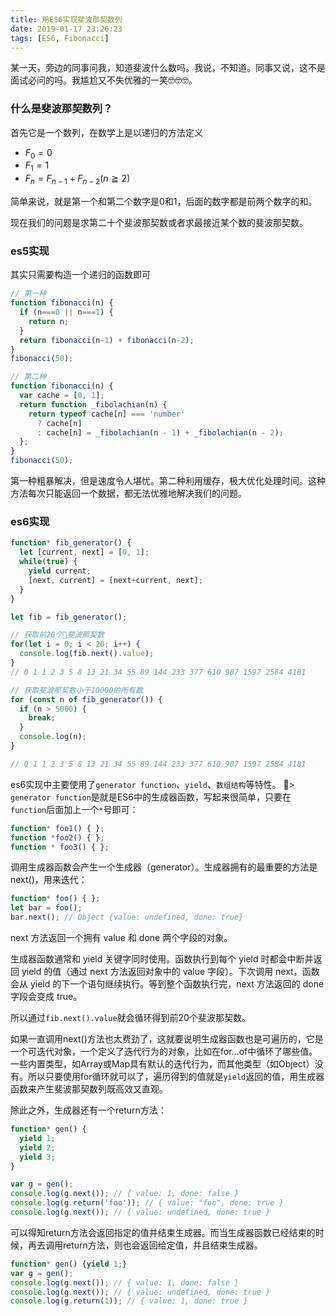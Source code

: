 ```yaml
---
title: 用ES6实现斐波那契数列
date: 2019-01-17 23:26:23
tags: [ES6, Fibonacci]
---
```

某一天，旁边的同事问我，知道斐波什么数吗。我说，不知道。同事又说，这不是面试必问的吗。我尴尬又不失优雅的一笑🤓🤓🤓。

### 什么是斐波那契数列？

首先它是一个数列，在数学上是以递归的方法定义
- $F_{0}=0$
- $F_{1}=1$
- $F_{n}=F_{n-1}+F_{n-2}  (n≧2)$

简单来说，就是第一个和第二个数字是0和1，后面的数字都是前两个数字的和。

现在我们的问题是求第二十个斐波那契数或者求最接近某个数的斐波那契数。

### es5实现

其实只需要构造一个递归的函数即可

```js
// 第一种
function fibonacci(n) {
  if (n===0 || n===1) {
    return n;
  }
  return fibonacci(n-1) + fibonacci(n-2);
}
fibonacci(50);

// 第二种
function fibonacci(n) {
  var cache = [0, 1];
  return function _fibolachian(n) {
    return typeof cache[n] === 'number'
      ? cache[n]
      : cache[n] = _fibolachian(n - 1) + _fibolachian(n - 2);
  };
}
fibonacci(50);
```
第一种粗暴解决，但是速度令人堪忧。第二种利用缓存，极大优化处理时间。这种方法每次只能返回一个数据，都无法优雅地解决我们的问题。

### es6实现

```js
function* fib_generator() {
  let [current, next] = [0, 1];
  while(true) {
    yield current;
    [next, current] = [next+current, next];
  }
}

let fib = fib_generator();

// 获取前20个斐波那契数
for(let i = 0; i < 20; i++) {
  console.log(fib.next().value);
}
// 0 1 1 2 3 5 8 13 21 34 55 89 144 233 377 610 987 1597 2584 4181

// 获取斐波那契数小于10000的所有数
for (const n of fib_generator()) {
  if (n > 5000) {
    break;
  }
  console.log(n);
}

// 0 1 1 2 3 5 8 13 21 34 55 89 144 233 377 610 987 1597 2584 4181
```
es6实现中主要使用了`generator function`、`yield`、`数组结构`等特性。
> `generator function`是就是ES6中的生成器函数，写起来很简单，只要在`function`后面加上一个`*`号即可：

```js
function* foo1() { };
function *foo2() { };
function * foo3() { };
```
调用生成器函数会产生一个生成器（generator）。生成器拥有的最重要的方法是 next()，用来迭代：
```js
function* foo() { };
let bar = foo();
bar.next(); // Object {value: undefined, done: true}
```
next 方法返回一个拥有 value 和 done 两个字段的对象。

生成器函数通常和 yield 关键字同时使用。函数执行到每个 yield 时都会中断并返回 yield 的值（通过 next 方法返回对象中的 value 字段）。下次调用 next，函数会从 yield 的下一个语句继续执行。等到整个函数执行完，next 方法返回的 done 字段会变成 true。

所以通过`fib.next().value`就会循环得到前20个斐波那契数。

如果一直调用next()方法也太费劲了，这就要说明生成器函数也是可遍历的，它是一个可迭代对象，一个定义了迭代行为的对象，比如在for...of中循环了哪些值。一些内置类型，如Array或Map具有默认的迭代行为，而其他类型（如Object）没有。所以只要使用for循环就可以了，遍历得到的值就是`yield`返回的值，用生成器函数来产生斐波那契数列既高效又直观。

除此之外，生成器还有一个return方法：

```js
function* gen() { 
  yield 1;
  yield 2;
  yield 3;
}

var g = gen();
console.log(g.next()); // { value: 1, done: false }
console.log(g.return('foo')); // { value: "foo", done: true }
console.log(g.next()); // { value: undefined, done: true }
```

可以得知return方法会返回指定的值并结束生成器。而当生成器函数已经结束的时候，再去调用return方法，则也会返回给定值，并且结束生成器。

```js
function* gen() {yield 1;}
var g = gen();
console.log(g.next()); // { value: 1, done: false }
console.log(g.next()); // { value: undefined, done: true }
console.log(g.return(1)); // { value: 1, done: true }
```